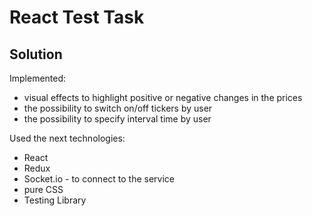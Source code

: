 
# React Test Task

## Solution

Implemented:
- visual effects to highlight positive or negative changes in the prices
- the possibility to switch on/off tickers by user
- the possibility to specify interval time by user


Used the next technologies:
- React
- Redux
- Socket.io - to connect to the service
- pure CSS
- Testing Library
